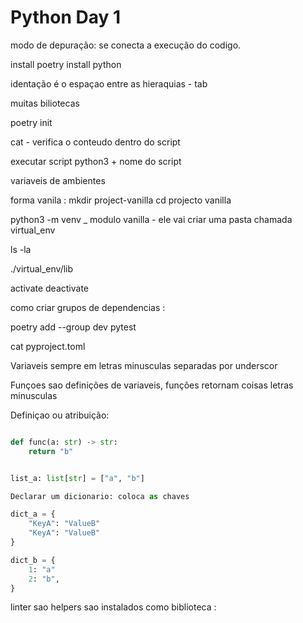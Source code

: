 # Python Day 1 

modo de depuração: se conecta a execução do codigo.


install poetry 
install python


identação é o espaçao entre as hieraquias - tab 

muitas biliotecas 

poetry init 


cat - verifica o conteudo dentro do script 

executar script python3 + nome do script

variaveis de ambientes

forma vanila : mkdir project-vanilla 
cd projecto vanilla

python3 -m venv _ modulo vanilla - ele vai criar uma pasta chamada virtual_env 


ls -la

./virtual_env/lib


activate
deactivate


como criar grupos de dependencias : 

poetry add --group dev pytest

cat pyproject.toml 

Variaveis sempre em letras minusculas separadas por underscor

Funçoes sao definições de variaveis, funções retornam coisas
letras minusculas


Definiçao ou atribuição: 


`````python

def func(a: str) -> str:
    return "b"


list_a: list[str] = ["a", "b"]

Declarar um dicionario: coloca as chaves

dict_a = {
    "KeyA": "ValueB"
    "KeyA": "ValueB"
}

dict_b = {
    1: "a"
    2: "b",
}
`````

linter sao helpers sao instalados como biblioteca : 
